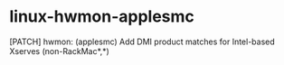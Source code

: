 # linux-hwmon-applesmc
[PATCH] hwmon: (applesmc) Add DMI product matches for Intel-based Xserves (non-RackMac*,*)
